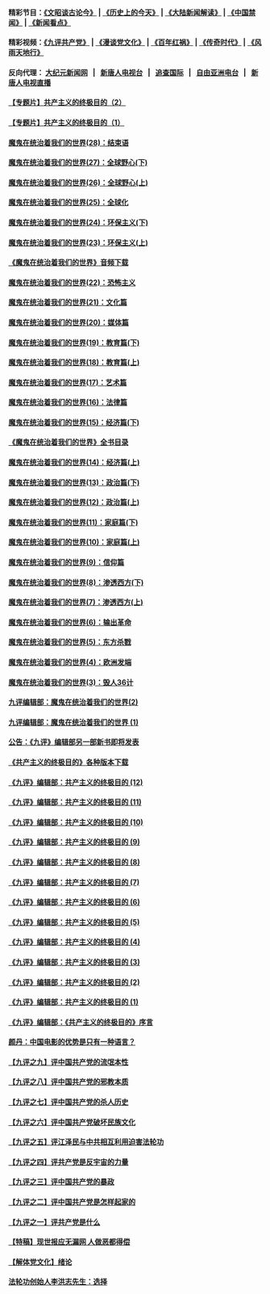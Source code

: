 #### 精彩节目：[《文昭谈古论今》](http://155.138.205.71/wenzhao) | [《历史上的今天》](http://155.138.205.71/today-in-history) | [《大陆新闻解读》](http://155.138.205.71/ntdtv-comedy) | [《中国禁闻》](http://155.138.205.71/ntdtv-news) | [《新闻看点》](http://155.138.205.71/news-insight) 

 #### 精彩视频：[《九评共产党》](http://155.138.205.71:10000/videos/jiuping) | [《漫谈党文化》](http://155.138.205.71:10000/videos/mtdwh) | [《百年红祸》](http://155.138.205.71:10000/videos/bnhh) | [《传奇时代》](http://155.138.205.71:10000/videos/legend) | [《风雨天地行》](http://155.138.205.71:10000/videos/fytdx) 

 #### 反向代理： [大纪元新闻网](http://155.138.205.71:10080/) &nbsp;&nbsp;|&nbsp;&nbsp; [新唐人电视台](http://155.138.205.71:8000/) &nbsp;&nbsp;|&nbsp;&nbsp; [追查国际](http://155.138.205.71:10010/) &nbsp;&nbsp;|&nbsp;&nbsp; [自由亚洲电台](http://155.138.205.71:9800/) &nbsp;&nbsp;|&nbsp;&nbsp; [新唐人电视直播](http://155.138.205.71/) 

#### [【专题片】共产主义的终极目的（2）](../pages/nsc422/n11061941.md?t=02240037) 

#### [【专题片】共产主义的终极目的（1）](../pages/nsc422/n11047728.md?t=02240037) 

#### [魔鬼在统治着我们的世界(28)：结束语](../pages/nsc422/n10936246.md?t=02240037) 

#### [魔鬼在统治着我们的世界(27)：全球野心(下)](../pages/nsc422/n10928319.md?t=02240037) 

#### [魔鬼在统治着我们的世界(26)：全球野心(上)](../pages/nsc422/n10900318.md?t=02240037) 

#### [魔鬼在统治着我们的世界(25)：全球化](../pages/nsc422/n10788205.md?t=02240037) 

#### [魔鬼在统治着我们的世界(24)：环保主义(下)](../pages/nsc422/n10695307.md?t=02240037) 

#### [魔鬼在统治着我们的世界(23)：环保主义(上)](../pages/nsc422/n10688613.md?t=02240037) 

#### [《魔鬼在统治着我们的世界》音频下载](../pages/nsc422/n10635553.md?t=02240037) 

#### [魔鬼在统治着我们的世界(22)：恐怖主义](../pages/nsc422/n10614727.md?t=02240037) 

#### [魔鬼在统治着我们的世界(21)：文化篇](../pages/nsc422/n10597706.md?t=02240037) 

#### [魔鬼在统治着我们的世界(20)：媒体篇](../pages/nsc422/n10586579.md?t=02240037) 

#### [魔鬼在统治着我们的世界(19)：教育篇(下)](../pages/nsc422/n10564808.md?t=02240037) 

#### [魔鬼在统治着我们的世界(18)：教育篇(上)](../pages/nsc422/n10526970.md?t=02240037) 

#### [魔鬼在统治着我们的世界(17)：艺术篇](../pages/nsc422/n10499093.md?t=02240037) 

#### [魔鬼在统治着我们的世界(16)：法律篇](../pages/nsc422/n10485969.md?t=02240037) 

#### [魔鬼在统治着我们的世界(15)：经济篇(下)](../pages/nsc422/n10469975.md?t=02240037) 

#### [《魔鬼在统治着我们的世界》全书目录](../pages/nsc422/n10464261.md?t=02240037) 

#### [魔鬼在统治着我们的世界(14)：经济篇(上)](../pages/nsc422/n10457370.md?t=02240037) 

#### [魔鬼在统治着我们的世界(13)：政治篇(下)](../pages/nsc422/n10448270.md?t=02240037) 

#### [魔鬼在统治着我们的世界(12)：政治篇(上)](../pages/nsc422/n10444576.md?t=02240037) 

#### [魔鬼在统治着我们的世界(11)：家庭篇(下)](../pages/nsc422/n10440961.md?t=02240037) 

#### [魔鬼在统治着我们的世界(10)：家庭篇(上)](../pages/nsc422/n10435448.md?t=02240037) 

#### [魔鬼在统治着我们的世界(9)：信仰篇](../pages/nsc422/n10432159.md?t=02240037) 

#### [魔鬼在统治着我们的世界(8)：渗透西方(下)](../pages/nsc422/n10429603.md?t=02240037) 

#### [魔鬼在统治着我们的世界(7)：渗透西方(上)](../pages/nsc422/n10426013.md?t=02240037) 

#### [魔鬼在统治着我们的世界(6)：输出革命](../pages/nsc422/n10421536.md?t=02240037) 

#### [魔鬼在统治着我们的世界(5)：东方杀戮](../pages/nsc422/n10417707.md?t=02240037) 

#### [魔鬼在统治着我们的世界(4)：欧洲发端](../pages/nsc422/n10414890.md?t=02240037) 

#### [魔鬼在统治着我们的世界(3)：毁人36计](../pages/nsc422/n10411583.md?t=02240037) 

#### [九评编辑部：魔鬼在统治着我们的世界(2)](../pages/nsc422/n10410036.md?t=02240037) 

#### [九评编辑部：魔鬼在统治着我们的世界 (1)](../pages/nsc422/n10406825.md?t=02240037) 

#### [公告：《九评》编辑部另一部新书即将发表](../pages/nsc422/n10405104.md?t=02240037) 

#### [《共产主义的终极目的》各种版本下载](../pages/nsc422/n10022138.md?t=02240037) 

#### [《九评》编辑部：共产主义的终极目的 (12)](../pages/nsc422/n9933272.md?t=02240037) 

#### [《九评》编辑部：共产主义的终极目的 (11)](../pages/nsc422/n9924973.md?t=02240037) 

#### [《九评》编辑部：共产主义的终极目的 (10)](../pages/nsc422/n9920883.md?t=02240037) 

#### [《九评》编辑部：共产主义的终极目的 (9)](../pages/nsc422/n9916363.md?t=02240037) 

#### [《九评》编辑部：共产主义的终极目的 (8)](../pages/nsc422/n9912488.md?t=02240037) 

#### [《九评》编辑部：共产主义的终极目的 (7)](../pages/nsc422/n9901176.md?t=02240037) 

#### [《九评》编辑部：共产主义的终极目的 (6)](../pages/nsc422/n9899359.md?t=02240037) 

#### [《九评》编辑部：共产主义的终极目的 (5)](../pages/nsc422/n9893174.md?t=02240037) 

#### [《九评》编辑部：共产主义的终极目的 (4)](../pages/nsc422/n9891246.md?t=02240037) 

#### [《九评》编辑部：共产主义的终极目的 (3)](../pages/nsc422/n9879879.md?t=02240037) 

#### [《九评》编辑部：共产主义的终极目的 (2)](../pages/nsc422/n9876205.md?t=02240037) 

#### [《九评》编辑部：共产主义的终极目的 (1)](../pages/nsc422/n9865857.md?t=02240037) 

#### [《九评》编辑部：《共产主义的终极目的》序言](../pages/nsc422/n9862666.md?t=02240037) 

#### [颜丹：中国电影的优势是只有一种语言？](../pages/nsc422/n9583062.md?t=02240037) 

#### [【九评之九】评中国共产党的流氓本性](../pages/nsc422/n737542.md?t=02240037) 

#### [【九评之八】评中国共产党的邪教本质](../pages/nsc422/n735942.md?t=02240037) 

#### [【九评之七】评中国共产党的杀人历史](../pages/nsc422/n733806.md?t=02240037) 

#### [【九评之六】评中国共产党破坏民族文化](../pages/nsc422/n731667.md?t=02240037) 

#### [【九评之五】评江泽民与中共相互利用迫害法轮功](../pages/nsc422/n730058.md?t=02240037) 

#### [【九评之四】评共产党是反宇宙的力量](../pages/nsc422/n727814.md?t=02240037) 

#### [【九评之三】评中国共产党的暴政](../pages/nsc422/n725597.md?t=02240037) 

#### [【九评之二】评中国共产党是怎样起家的](../pages/nsc422/n723946.md?t=02240037) 

#### [【九评之一】评共产党是什么](../pages/nsc422/n722529.md?t=02240037) 

#### [【特稿】现世报应无漏网 人做恶都得偿](../pages/nsc422/n4215167.md?t=02240037) 

#### [【解体党文化】绪论](../pages/nsc422/n1449356.md?t=02240037) 

#### [法轮功创始人李洪志先生：选择](../pages/nsc422/n3580738.md?t=02240037) 

